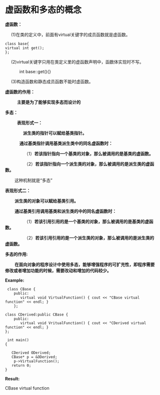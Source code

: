  # 虚函数和多态的概念

 **虚函数：**

&nbsp;&nbsp;&nbsp;&nbsp; (1)在类的定义中，前面有virtual关键字的成员函数就是虚函数。
```
class base{
virtual int get();
};
```
&nbsp;&nbsp;&nbsp;&nbsp; (2)virtual关键字只用在类定义里的虚函数声明中，函数体实现时不写。

&nbsp;&nbsp;&nbsp;&nbsp;&nbsp;&nbsp;&nbsp;&nbsp;&nbsp;&nbsp;&nbsp;&nbsp;int base::get(){}

&nbsp;&nbsp;&nbsp;&nbsp; (3)构造函数和静态成员函数不能时虚函数。

**虚函数的作用：**

&nbsp;&nbsp;&nbsp;&nbsp; &nbsp;&nbsp;&nbsp;&nbsp; **主要是为了能够实现多态而设计的**


**多态：**

&nbsp;&nbsp;&nbsp;&nbsp; &nbsp;&nbsp;&nbsp;&nbsp; **表现形式一：**

&nbsp;&nbsp;&nbsp;&nbsp; &nbsp;&nbsp;&nbsp;&nbsp; &nbsp;&nbsp;&nbsp;&nbsp; **派生类的指针可以赋给基类指针。** 

&nbsp;&nbsp;&nbsp;&nbsp;&nbsp;&nbsp;&nbsp;&nbsp;&nbsp;&nbsp;&nbsp;&nbsp;**通过基类指针调用基类派生类中的同名虚函数时：**

&nbsp;&nbsp;&nbsp;&nbsp;&nbsp;&nbsp;&nbsp;&nbsp;&nbsp;&nbsp;&nbsp;&nbsp;&nbsp;&nbsp;&nbsp;&nbsp;（1）**若该指针指向一个基类的对象，那么被调用的是基类的虚函数。**

&nbsp;&nbsp;&nbsp;&nbsp;&nbsp;&nbsp;&nbsp;&nbsp;&nbsp;&nbsp;&nbsp;&nbsp;&nbsp;&nbsp;&nbsp;&nbsp;（2）**若该指针指向一个派生类的对象，那么被调用的是派生类的虚函数。** 

&nbsp;&nbsp;&nbsp;&nbsp;&nbsp;&nbsp;&nbsp;&nbsp;这种机制就是“多态” 


**表现形式二：**

&nbsp;&nbsp;&nbsp;&nbsp;&nbsp;&nbsp;&nbsp;&nbsp;**派生类的对象可以赋给基类引用。**

&nbsp;&nbsp;&nbsp;&nbsp;&nbsp;&nbsp;&nbsp;&nbsp;**通过基类引用调用基类和派生类的中的同名虚函数时：**

&nbsp;&nbsp;&nbsp;&nbsp;&nbsp;&nbsp;&nbsp;&nbsp;&nbsp;&nbsp;&nbsp;&nbsp;&nbsp;&nbsp;&nbsp;&nbsp;（1）**若该引用引用的是一个基类的对象，那么被调用的是基类的虚函数。**

&nbsp;&nbsp;&nbsp;&nbsp;&nbsp;&nbsp;&nbsp;&nbsp;&nbsp;&nbsp;&nbsp;&nbsp;&nbsp;&nbsp;&nbsp;&nbsp;（2）**若该引用引用的是一个派生类的对象，那么被调用的是派生类的虚函数。**

**多态的作用:**

&nbsp;&nbsp;&nbsp;&nbsp;&nbsp;&nbsp;&nbsp;&nbsp;**在面向对象的程序设计中使用多态，能够增强程序的可扩充性，即程序需要修改或者增加功能的时候，需要改动和增加的代码较少。**

**Example:**
```
 class CBase {
    public:
       virtual void VirtualFunction() { cout << "CBase virtual function" << endl; }
    };

class CDerived:public CBase {
    public:
       virtual void VritualFunction() { cout << "CDerived virtual function" << endl; }
};

 int main()
{

   CDerived ODerived;
   CBase* p = &ODerived;
    p->VirtualFunction();
   return 0;
}
```
**Result:**

CBase virtual function